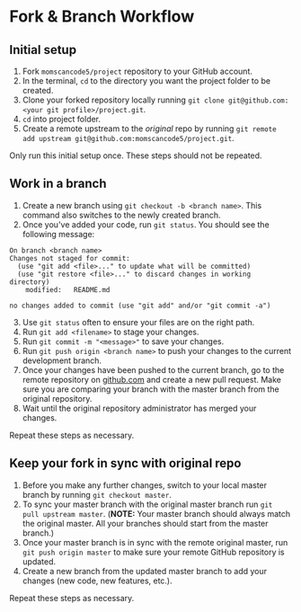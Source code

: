 # Fork & Branch Workflow

## Initial setup

1. Fork `momscancode5/project` repository to your GitHub account.
2. In the terminal, `cd` to the directory you want the project folder to be created.
3. Clone your forked repository locally running `git clone git@github.com:<your git profile>/project.git`.
4. `cd` into project folder.
5. Create a remote upstream to the _original_ repo by running `git remote add upstream git@github.com:momscancode5/project.git`.

Only run this initial setup once. These steps should not be repeated.

## Work in a branch

1. Create a new branch using `git checkout -b <branch name>`. This command also switches to the newly created branch.
2. Once you've added your code, run `git status`. You should see the following message:

```
On branch <branch name>
Changes not staged for commit:
  (use "git add <file>..." to update what will be committed)
  (use "git restore <file>..." to discard changes in working directory)
	modified:   README.md

no changes added to commit (use "git add" and/or "git commit -a")
```

3. Use `git status` often to ensure your files are on the right path.
4. Run `git add <filename>` to stage your changes.
5. Run `git commit -m "<message>"` to save your changes.
6. Run `git push origin <branch name>` to push your changes to the current development branch.
7. Once your changes have been pushed to the current branch, go to the remote repository on [github.com](https://github.com/momscancode5/makeup_mirage) and create a new pull request. Make sure you are comparing your branch with the master branch from the original repository.
8. Wait until the original repository administrator has merged your changes.

Repeat these steps as necessary.

## Keep your fork in sync with original repo

1. Before you make any further changes, switch to your local master branch by running `git checkout master`.
2. To sync your master branch with the original master branch run `git pull upstream master`. (**NOTE:** Your master branch should always match the original master. All your branches should start from the master branch.)
3. Once your master branch is in sync with the remote original master, run `git push origin master` to make sure your remote GitHub repository is updated.
4. Create a new branch from the updated master branch to add your changes (new code, new features, etc.).

Repeat these steps as necessary.
